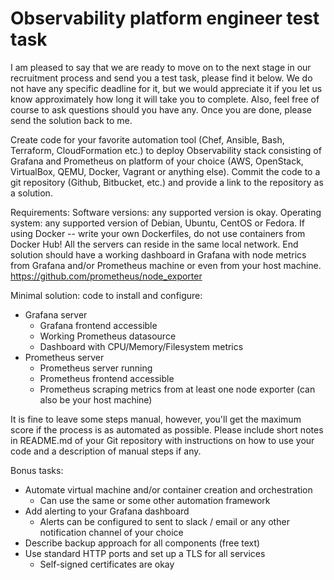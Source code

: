 # Observability platform engineer test task

I am pleased to say that we are ready to move on to the next stage in our recruitment process and send you a test task, please find it below. We do not have any specific deadline for it, but we would appreciate it if you let us know approximately how long it will take you to complete. Also, feel free of course to ask questions should you have any. Once you are done, please send the solution back to me.

Create code for your favorite automation tool (Chef, Ansible, Bash, Terraform, CloudFormation etc.) to deploy Observability stack consisting of Grafana and Prometheus on platform of your choice (AWS, OpenStack, VirtualBox, QEMU, Docker, Vagrant or anything else).
Commit the code to a git repository (Github, Bitbucket, etc.) and provide a link to the repository as a solution.

Requirements:
Software versions: any supported version is okay.
Operating system: any supported version of Debian, Ubuntu, CentOS or Fedora.
If using Docker -- write your own Dockerfiles, do not use containers from Docker Hub!
All the servers can reside in the same local network.
End solution should have a working dashboard in Grafana with node metrics from Grafana and/or Prometheus machine or even from your host machine. https://github.com/prometheus/node_exporter

Minimal solution: code to install and configure:
- Grafana server
  - Grafana frontend accessible
  - Working Prometheus datasource
  - Dashboard with CPU/Memory/Filesystem metrics
- Prometheus server
  - Prometheus server running
  - Prometheus frontend accessible
  - Prometheus scraping metrics from at least one node exporter (can also be your host machine)

It is fine to leave some steps manual, however, you'll get the maximum score if the process is as automated as possible.
Please include short notes in README.md of your Git repository with instructions on how to use your code and a description of manual steps if any.

Bonus tasks:
- Automate virtual machine and/or container creation and orchestration
  - Can use the same or some other automation framework
- Add alerting to your Grafana dashboard
  - Alerts can be configured to sent to slack / email or any other notification channel of your choice
- Describe backup approach for all components (free text)
- Use standard HTTP ports and set up a TLS for all services
  - Self-signed certificates are okay
